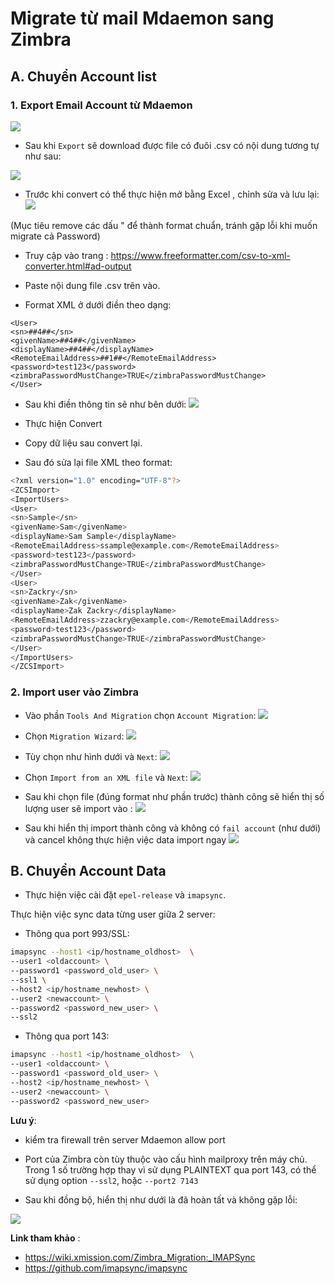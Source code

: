 # Migrate từ mail Mdaemon sang Zimbra

## A. Chuyển Account list

### 1. Export Email Account từ Mdaemon

![](images/migrate_1.png)

- Sau khi `Export` sẽ download được file có đuôi .csv có nội dung tương tự như sau:

![](images/migrate_2.png)

- Trước khi convert có thể thực hiện mở bằng Excel , chỉnh sửa và lưu lại:
![](images/migrate_11.png)

(Mục tiêu remove các dấu " để thành format chuẩn, tránh gặp lỗi khi muốn migrate cả Password)

- Truy cập vào trang : https://www.freeformatter.com/csv-to-xml-converter.html#ad-output

- Paste nội dung file .csv trên vào.
- Format XML ở dưới điền theo dạng:
```
<User>
<sn>##4##</sn>
<givenName>##4##</givenName>
<displayName>##4##</displayName>
<RemoteEmailAddress>##1##</RemoteEmailAddress>
<password>test123</password>
<zimbraPasswordMustChange>TRUE</zimbraPasswordMustChange>
</User>
```

- Sau khi điền thông tin sẽ như bên dưới:
![](images/migrate_3.png)

- Thực hiện Convert
- Copy dữ liệu sau convert lại.
- Sau đó sửa lại file XML theo format:
```sh
<?xml version="1.0" encoding="UTF-8"?>
<ZCSImport>
<ImportUsers>
<User>
<sn>Sample</sn>
<givenName>Sam</givenName>
<displayName>Sam Sample</displayName>
<RemoteEmailAddress>ssample@example.com</RemoteEmailAddress>
<password>test123</password>
<zimbraPasswordMustChange>TRUE</zimbraPasswordMustChange>
</User>
<User>
<sn>Zackry</sn>
<givenName>Zak</givenName>
<displayName>Zak Zackry</displayName>
<RemoteEmailAddress>zzackry@example.com</RemoteEmailAddress>
<password>test123</password>
<zimbraPasswordMustChange>TRUE</zimbraPasswordMustChange>
</User>
</ImportUsers>
</ZCSImport>
```

### 2. Import user vào Zimbra

- Vào phần `Tools And Migration` chọn `Account Migration`:
![](images/migrate_4.png)

- Chọn `Migration Wizard`:
![](images/migrate_5.png)

- Tùy chọn như hình dưới và `Next`:
![](images/migrate_6.png)

- Chọn `Import from an XML file` và `Next`:
![](images/migrate_7.png)

- Sau khi chọn file (đúng format như phần trước) thành công sẽ hiển thị số lượng user sẽ import vào :
![](images/migrate_8.png)

- Sau khi hiển thị import thành công và không có `fail account` (như dưới) và cancel không thực hiện việc data import ngay
![](images/migrate_9.png)

## B. Chuyển Account Data

- Thực hiện việc cài đặt `epel-release` và `imapsync`.

Thực hiện việc sync data từng user giữa 2 server:
- Thông qua port 993/SSL:
```sh
imapsync --host1 <ip/hostname_oldhost>  \
--user1 <oldaccount> \
--password1 <password_old_user> \
--ssl1 \
--host2 <ip/hostname_newhost> \
--user2 <newaccount> \
--password2 <password_new_user> \
--ssl2
```

- Thông qua port 143:
```sh
imapsync --host1 <ip/hostname_oldhost>  \
--user1 <oldaccount> \
--password1 <password_old_user> \
--host2 <ip/hostname_newhost> \
--user2 <newaccount> \
--password2 <password_new_user>
```

**Lưu ý**: 
- kiểm tra firewall trên server Mdaemon allow port
- Port của Zimbra còn tùy thuộc vào cấu hình mailproxy trên máy chủ. Trong 1 số trường hợp thay vì sử dụng PLAINTEXT qua port 143, có thể sử dụng option `--ssl2`, hoặc `--port2 7143`

- Sau khi đồng bộ, hiển thị như dưới là đã hoàn tất và không gặp lỗi:

![](images/migrate_10.png)

**Link tham khảo** :
- https://wiki.xmission.com/Zimbra_Migration:_IMAPSync
- https://github.com/imapsync/imapsync
